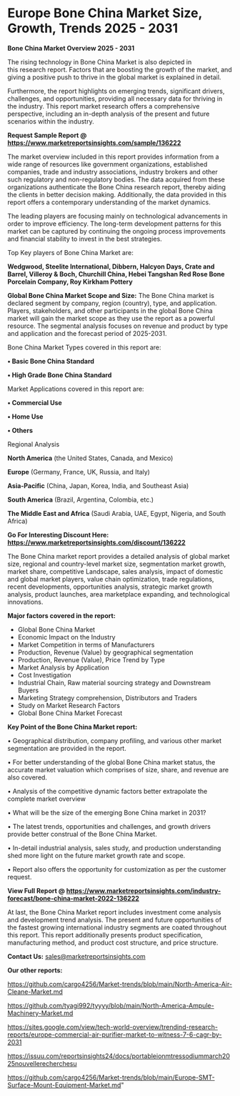  # Europe Bone China Market Size, Growth, Trends 2025 - 2031

<Strong> Bone China Market Overview 2025 - 2031</strong>

The rising technology in Bone China Market is also depicted in this research report. Factors that are boosting the growth of the market, and giving a positive push to thrive in the global market is explained in detail.

Furthermore, the report highlights on emerging trends, significant drivers, challenges, and opportunities, providing all necessary data for thriving in the industry. This report market research offers a comprehensive perspective, including an in-depth analysis of the present and future scenarios within the industry.

<strong>Request Sample Report @ <a href=https://www.marketreportsinsights.com/sample/136222>https://www.marketreportsinsights.com/sample/136222</a></strong>

The market overview included in this report provides information from a wide range of resources like government organizations, established companies, trade and industry associations, industry brokers and other such regulatory and non-regulatory bodies. The data acquired from these organizations authenticate the Bone China research report, thereby aiding the clients in better decision making. Additionally, the data provided in this report offers a contemporary understanding of the market dynamics.

The leading players are focusing mainly on technological advancements in order to improve efficiency. The long-term development patterns for this market can be captured by continuing the ongoing process improvements and financial stability to invest in the best strategies.

Top Key players of Bone China Market are:

<strong>Wedgwood, Steelite International, Dibbern, Halcyon Days, Crate and Barrel, Villeroy & Boch, Churchill China, Hebei Tangshan Red Rose Bone Porcelain Company, Roy Kirkham Pottery</strong>

<strong><b>Global Bone China Market Scope and Size:</b></strong>
The Bone China market is declared segment by company, region (country), type, and application. Players, stakeholders, and other participants in the global Bone China market will gain the market scope as they use the report as a powerful resource. The segmental analysis focuses on revenue and product by type and application and the forecast period of 2025-2031.

Bone China Market Types covered in this report are:

<strong>• Basic Bone China Standard

• High Grade Bone China Standard</strong>

Market Applications covered in this report are:

<strong>• Commercial Use

• Home Use

• Others</strong> 

Regional Analysis

<strong>North America</strong> (the United States, Canada, and Mexico)

<strong>Europe</strong> (Germany, France, UK, Russia, and Italy)

<strong>Asia-Pacific</strong> (China, Japan, Korea, India, and Southeast Asia)

<strong>South America</strong> (Brazil, Argentina, Colombia, etc.)

<strong>The Middle East and Africa</strong> (Saudi Arabia, UAE, Egypt, Nigeria, and South Africa)

<strong>Go For Interesting Discount Here: <a href=https://www.marketreportsinsights.com/discount/136222>https://www.marketreportsinsights.com/discount/136222</a></strong>

The Bone China market report provides a detailed analysis of global market size, regional and country-level market size, segmentation market growth, market share, competitive Landscape, sales analysis, impact of domestic and global market players, value chain optimization, trade regulations, recent developments, opportunities analysis, strategic market growth analysis, product launches, area marketplace expanding, and technological innovations.

<strong><b>Major factors covered in the report:</b></strong>
<ul>
  <li>Global Bone China Market </li>
  <li>Economic Impact on the Industry</li>
  <li>Market Competition in terms of Manufacturers</li>
  <li>Production, Revenue (Value) by geographical segmentation</li>
  <li>Production, Revenue (Value), Price Trend by Type</li>
  <li>Market Analysis by Application</li>
  <li>Cost Investigation</li>
  <li>Industrial Chain, Raw material sourcing strategy and Downstream Buyers</li>
  <li>Marketing Strategy comprehension, Distributors and Traders</li>
  <li>Study on Market Research Factors</li>
  <li>Global Bone China Market Forecast</li>
</ul>

<strong><b>Key Point of the Bone China Market report:</b></strong>

• Geographical distribution, company profiling, and various other market segmentation are provided in the report.

• For better understanding of the global Bone China market status, the accurate market valuation which comprises of size, share, and revenue are also covered.

• Analysis of the competitive dynamic factors better extrapolate the complete market overview

• What will be the size of the emerging Bone China market in 2031?

• The latest trends, opportunities and challenges, and growth drivers provide better construal of the Bone China Market.

• In-detail industrial analysis, sales study, and production understanding shed more light on the future market growth rate and scope.

• Report also offers the opportunity for customization as per the customer request.

<strong><b>View Full Report @ <a href=https://www.marketreportsinsights.com/industry-forecast/bone-china-market-2022-136222>https://www.marketreportsinsights.com/industry-forecast/bone-china-market-2022-136222</a></b></strong>


At last, the Bone China Market report includes investment come analysis and development trend analysis. The present and future opportunities of the fastest growing international industry segments are coated throughout this report. This report additionally presents product specification, manufacturing method, and product cost structure, and price structure.

<strong>Contact Us:</strong>
sales@marketreportsinsights.com

<strong>Our other reports:</strong>

<a href=https://github.com/cargo4256/Market-trends/blob/main/North-America-Air-Cleane-Market.md>https://github.com/cargo4256/Market-trends/blob/main/North-America-Air-Cleane-Market.md</a>

<a href=https://github.com/tyagi992/tyyyy/blob/main/North-America-Ampule-Machinery-Market.md>https://github.com/tyagi992/tyyyy/blob/main/North-America-Ampule-Machinery-Market.md</a>

<a href=https://sites.google.com/view/tech-world-overview/trendind-research-reports/europe-commercial-air-purifier-market-to-witness-7-6-cagr-by-2031>https://sites.google.com/view/tech-world-overview/trendind-research-reports/europe-commercial-air-purifier-market-to-witness-7-6-cagr-by-2031</a>

<a href=https://issuu.com/reportsinsights24/docs/portableionmtressodiummarch2025nouvellerecherchesu>https://issuu.com/reportsinsights24/docs/portableionmtressodiummarch2025nouvellerecherchesu</a>

<a href=https://github.com/cargo4256/Market-trends/blob/main/Europe-SMT-Surface-Mount-Equipment-Market.md>https://github.com/cargo4256/Market-trends/blob/main/Europe-SMT-Surface-Mount-Equipment-Market.md</a>"

